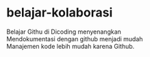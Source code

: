 # belajar-kolaborasi
Belajar Githu di Dicoding menyenangkan<br>
Mendokumentasi dengan github menjadi mudah<br>
Manajemen kode lebih mudah karena Github.


